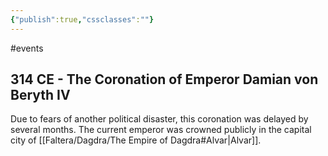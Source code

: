```yaml
---
{"publish":true,"cssclasses":""}
---
```




#events

## 314 CE - The Coronation of Emperor Damian von Beryth IV

Due to fears of another political disaster, this coronation was delayed by several months. The current emperor was crowned publicly in the capital city of [[Faltera/Dagdra/The Empire of Dagdra#Alvar\|Alvar]].
